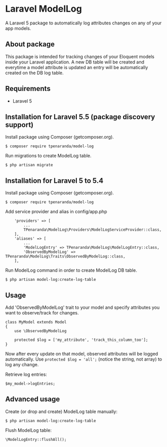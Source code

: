 # Laravel ModelLog
A Laravel 5 package to automatically log attributes changes on any of your app models.

## About package
This package is intended for tracking changes of your Eloquent models inside your Laravel application.
A new DB table will be created and everytime a model attribute is updated an entry will be automatically created on the DB log table.

## Requirements

- Laravel 5

## Installation for Laravel 5.5 (package discovery support)

Install package using Composer (getcomposer.org).

    $ composer require tpenaranda/model-log

Run migrations to create ModelLog table.

    $ php artisan migrate

## Installation for Laravel 5 to 5.4

Install package using Composer (getcomposer.org).

    $ composer require tpenaranda/model-log

Add service provider and alias in config/app.php

```
    'providers' => [
        ...
        TPenaranda\ModelLog\Providers\ModelLogServiceProvider::class,
    ],
    'aliases' => [
        ...
        'ModelLogEntry' => TPenaranda\ModelLog\ModelLogEntry::class,
        'ObservedByModelLog' => TPenaranda\ModelLog\Traits\ObservedByModelLog::class,
    ],

```

Run  ModelLog command in order to create ModelLog DB table.

    $ php artisan model-log:create-log-table

## Usage

Add 'ObservedByModelLog' trait to your model and specify attributes you want to observe/track for changes.

```
class MyModel extends Model
{
    use \ObservedByModelLog

    protected $log = ['my_attribute', 'track_this_column_too'];
}
```

Now after every update on that model, observed attributes will be logged automatically.
Use `protected $log = 'all';` (notice the string, not array) to log any change.

Retrieve log entries:

```
$my_model->logEntries;
```


## Advanced usage

Create (or drop and create) ModelLog table manually:

    $ php artisan model-log:create-log-table


Flush ModelLog table:

```
\ModelLogEntry::flushAll();
```
